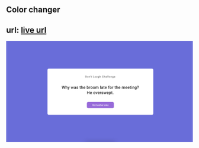 ##  Color changer

 ## url: [live url](https://js-jokes-generator-api.netlify.app)

 ![Alt text](/Image/Project.png)